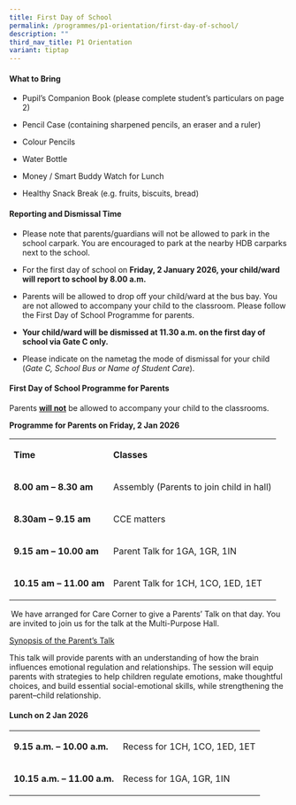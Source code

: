 ```yaml
---
title: First Day of School
permalink: /programmes/p1-orientation/first-day-of-school/
description: ""
third_nav_title: P1 Orientation
variant: tiptap
---
```

<h4>What to Bring</h4>
<ul data-tight="true" class="tight">
<li>
<p>Pupil’s Companion Book (please complete student’s particulars on page
2)</p>
</li>
<li>
<p>Pencil Case (containing sharpened pencils, an eraser and a ruler)</p>
</li>
<li>
<p>Colour Pencils</p>
</li>
<li>
<p>Water Bottle</p>
</li>
<li>
<p>Money / Smart Buddy Watch for Lunch</p>
</li>
<li>
<p>Healthy Snack Break (e.g. fruits, biscuits, bread)</p>
</li>
</ul>
<h4>Reporting and Dismissal Time</h4>
<ul data-tight="true" class="tight">
<li>
<p>Please note that parents/guardians will not be allowed to park in the
school carpark. You are encouraged to park at the nearby HDB carparks next
to the school.</p>
</li>
<li>
<p>For the first day of school on&nbsp;<strong>Friday, 2 January 2026, your child/ward will report to school by 8.00 a.m.</strong>
</p>
</li>
<li>
<p>Parents will be allowed to drop off your child/ward at the bus bay. You
are not allowed to accompany your child to the classroom. Please follow
the First Day of School Programme for parents.</p>
</li>
<li>
<p><strong>Your child/ward will be dismissed at 11.30 a.m. on the first day of school via Gate C only.</strong>
</p>
</li>
<li>
<p>Please indicate on the nametag the mode of dismissal for your child (<em>Gate C, School Bus or Name of Student Care</em>).</p>
</li>
</ul>
<h4>First Day of School Programme for Parents</h4>
<p>Parents <strong><u>will not</u></strong> be allowed to accompany your child
to the classrooms.</p>
<p><strong>Programme for Parents on Friday, 2 Jan 2026</strong>
</p>
<table style="minWidth: 50px">
<colgroup>
<col>
<col>
</colgroup>
<tbody>
<tr>
<td rowspan="1" colspan="1">
<p><strong>Time</strong>
</p>
</td>
<td rowspan="1" colspan="1">
<p><strong>Classes</strong>
</p>
</td>
</tr>
<tr>
<td rowspan="1" colspan="1">
<p><strong>8.00 am – 8.30 am</strong>
</p>
</td>
<td rowspan="1" colspan="1">
<p>Assembly (Parents to join child in hall)</p>
</td>
</tr>
<tr>
<td rowspan="1" colspan="1">
<p><strong>8.30am – 9.15 am</strong>
</p>
</td>
<td rowspan="1" colspan="1">
<p>CCE matters</p>
</td>
</tr>
<tr>
<td rowspan="1" colspan="1">
<p><strong>9.15 am – 10.00 am</strong>
</p>
</td>
<td rowspan="1" colspan="1">
<p>Parent Talk for 1GA, 1GR, 1IN</p>
</td>
</tr>
<tr>
<td rowspan="1" colspan="1">
<p><strong>10.15 am – 11.00 am</strong>
</p>
</td>
<td rowspan="1" colspan="1">
<p>Parent Talk for 1CH, 1CO, 1ED, 1ET</p>
</td>
</tr>
</tbody>
</table>
<p><strong>&nbsp;</strong>We have arranged for Care Corner to give a Parents’
Talk on that day. You are invited to join us for the talk at the Multi-Purpose
Hall.</p>
<p><u>Synopsis of the Parent’s Talk</u>
</p>
<p>This talk will provide parents with an understanding of how the brain
influences emotional regulation and relationships. The session will equip
parents with strategies to help children regulate emotions, make thoughtful
choices, and build essential social-emotional skills, while strengthening
the parent–child relationship.</p>
<h4>Lunch on 2 Jan 2026</h4>
<table style="minWidth: 50px">
<colgroup>
<col>
<col>
</colgroup>
<tbody>
<tr>
<td rowspan="1" colspan="1">
<p><strong>9.15 a.m. – 10.00 a.m.</strong>
</p>
</td>
<td rowspan="1" colspan="1">
<p>Recess for 1CH, 1CO, 1ED, 1ET</p>
</td>
</tr>
<tr>
<td rowspan="1" colspan="1">
<p><strong>10.15 a.m. – 11.00 a.m.</strong>
</p>
</td>
<td rowspan="1" colspan="1">
<p>Recess for 1GA, 1GR, 1IN</p>
</td>
</tr>
</tbody>
</table>
<p></p>
<p></p>